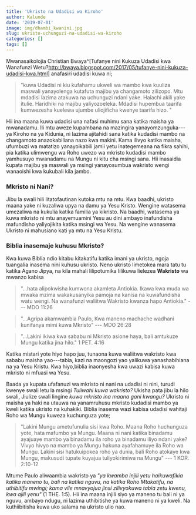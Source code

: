 ```yaml
---
title: 'Ukristo na Udadisi wa Kiroho'
author: Kalunde
date: '2019-07-01'
image: img/dhambi_kwanini.jpg
slug: ukristo-uchunguzi-na-udadisi-wa-kiroho
categories: []
tags: []
---
```


Mwanasaikolojia Christian Bwaya^[Tufanye nini Kukuza Udadisi kwa Wanafunzi Wetu?http://bwaya.blogspot.com/2017/05/tufanye-nini-kukuza-udadisi-kwa.html] anafasiri udadisi kuwa ni;

> "kuwa Udadisi ni kiu kufahamu ukweli wa mambo kwa kuuliza  maswali yanayolenga kutafuta majibu ya changamoto zilizopo. Mtu mdadisi lazima atakuwa na uchunguzi ndani yake. Haiachi akili yake itulie. Haridhiki na majibu yaliyozoeleka. Mdadisi hupembua taarifa kumwezesha kuelewa ujumbe uliojificha kwenye taarifa hizo. "

Hii ina maana kuwa udadisi una nafasi muhimu sana katika maisha ya mwanadamu. Ili mtu aweze kupambana na mazingira yanayomzunguka---ya Kiroho na ya Kidunia, ni lazima ajitahidi sana katika kudadisi mambo na changamoto anazokabiliana nazo kwa makini. Kama ilivyo katika maisha, ufumbuzi wa matatizo yanayoikabili jamii yetu inategemeana na fikra sahihi, pia katika ulimwengu wa Roho uwezo wa mkristo  kudadisi mambo yamhusuyo mwanadamu na Mungu ni kitu cha msingi sana. Hii inasaidia kupata majibu ya maswali ya msingi yanayosumbua wakristo wengi wanaoishi kwa kukubali kila jambo.


### Mkristo ni Nani?
Jibu la swali hili litatofautinan kutoka mtu na mtu. Kwa baadhi, ukristo maana yake ni kuzaliwa upya na damu ya Yesu Kristo. Wengine watasema umezaliwa na kukulia katika familia ya kikristo. Na baadhi, watasema ya kuwa mkristo ni mtu anayemuamini Yesu au dini ambayo inafundisha mafundisho yaliyojikita katika msingi wa Yesu. Na wengine wanasema Ukristo ni mahusiano kati ya mtu na Yesu Kristu. 

### Biblia inasemaje kuhusu Mkristo?
Kwa kuwa Biblia ndio kitabu kitakatifu katika imani ya ukristo, ngoja tuangalia inasema nini kuhusu ukristo. Neno ukristo limetokea mara tatu tu katika Agano Jipya, na kila mahali lilipotumika lilikuwa lielezea **Wakristo** wa mwanzo kabisa

> "...hata alipokwisha kumwona akamleta Antiokia. Ikawa kwa muda wa mwaka mzima wakakusanyika pamoja na kanisa na kuwafundisha watu wengi. Na wanafunzi waliitwa Wakristo kwanza hapo Antiokia."
> --- MDO 11:26


> "...Agripa akamwambia Paulo, Kwa maneno machache wadhani kunifanya mimi kuwa Mkristo"
> --- MDO 26:28

> "...Lakini ikiwa kwa sababu ni Mkristo asione haya, bali amtukuze Mungu katika jina hilo."
> 1 PET. 4:16

Katika mistari yote hiyo hapo juu, tunaona kuwa waliitwa wakristo kwa sababu maisha yao---tabia, kazi na maongozi yao yalikuwa yanashabihiana na ya Yesu Kristu. Kwa hiyo,biblia inaonyesha kwa uwazi kabisa kuwa mkristo ni mfuasi wa Yesu.

Baada ya kupata ufafanuzi wa mkristo ni nani na udadisi ni nini, turudi kwenye swali letu la msingi *Tuliwahi kuwa wakristo?* Ukisha pata jibu la hilo swali, Jiulize swali lingine *kuwa mkristo ina maana gani kwangu?* Ukristo ni maisha ya haki na utauwa na yanamruhusu mkristo kudadisi mambo ya kweli katika ukristo na kuhakiki. Biblia inasema wazi kabisa udadisi wahitaji Roho wa Mungu kuweza kuchunguza yote;

> "Lakini Mungu ametufunulia sisi kwa Roho. Maana Roho huchunguza yote, hata mafumbo ya Mungu.  Maana ni nani katika binadamu ayajuaye mambo ya binadamu ila roho ya binadamu iliyo ndani yake? Vivyo hivyo na mambo ya Mungu hakuna ayafahamuye ila Roho wa Mungu.  Lakini sisi hatukuipokea roho ya dunia, bali Roho atokaye kwa Mungu, makusudi tupate kuyajua tuliyokirimiwa na Mungu" --- 1 KOR. 2:10-12

Mtume Paulo aliwaambia wakristo ya *"ya kwamba injili yetu haikuwafikia katika maneno tu, bali na katika nguvu, na katika Roho Mtakatifu, na uthibitifu mwingi; kama vile mnavyojua jinsi zilivyokuwa tabia zetu kwenu, kwa ajili yenu"* (1 THE. 1:5). Hii ina maana injili siyo ya maneno tu bali ni ya nguvu, ambayo ndugu, ni lazima uthibitishe ya kuwa maneno ni ya kweli. Na kuthiibitisha kuwa uko salama na ukristo ulio nao. 
